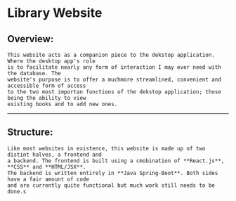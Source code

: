 # Library Website

## Overview:

	This website acts as a companion piece to the dekstop application. Where the desktop app's role 
	is to facilitate nearly any form of interaction I may ever need with the database. The 
	website's purpose is to offer a muchmore streamlined, convenient and accessible form of access 
	to the two most importan functions of the dekstop application; those being the ability to view 
	existing books and to add new ones. 

---------------------------
## Structure:

	Like most websites in existence, this website is made up of two distint halves, a frontend and 
	a backend. The frontend is built using a cmobination of **React.js**, **CSS** and **HTML/JSX**. 
	The backend is written entirely in **Java Spring-Boot**. Both sides have a fair amount of code 
	and are currently quite functional but much work still needs to be done.s